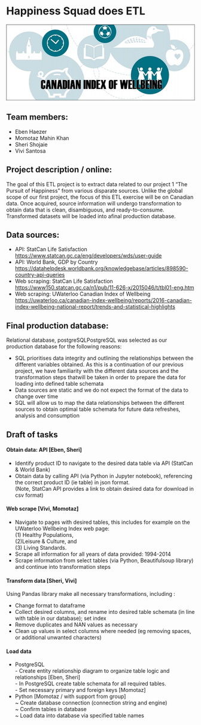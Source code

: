 # Happiness Squad does ETL
<img src="/Images/ciwbanner1000x400.png" width="1080">

## Team members: 
- Eben Haezer 
- Momotaz Mahin Khan
- Sheri Shojaie
- Vivi Santosa 

## Project description / online:
The goal of this ETL project is to extract data related to our project 1 “The Pursuit of Happiness” from various disparate sources. Unlike the global scope of our first project, the focus of this ETL exercise will be on Canadian data. Once acquired, source information will undergo transformation to obtain data that is clean, disambiguous, and ready-to-consume. Transformed datasets will be loaded into afinal production database. 
<br>
## Data sources:
- API: StatCan Life Satisfaction <br>
  https://www.statcan.gc.ca/eng/developers/wds/user-guide<br>
- API: World Bank, GDP by Country <br>
  https://datahelpdesk.worldbank.org/knowledgebase/articles/898590-country-api-queries <br>
- Web scraping: StatCan Life Satisfaction<br>
  https://www150.statcan.gc.ca/n1/pub/11-626-x/2015046/t/tbl01-eng.htm<br>
- Web scraping: UWaterloo Canadian Index of Wellbeing<br>
  https://uwaterloo.ca/canadian-index-wellbeing/reports/2016-canadian-index-wellbeing-national-report/trends-and-statistical-highlights<br>
 
## Final production database: <br>
Relational database, postgreSQLPostgreSQL was selected as our production database for the following reasons:  <br>
- SQL prioritises data integrity and outlining the relationships between the different variables obtained. As this is a continuation of our previous project, we have familiarity with the different data sources and the transformation steps thatwill be taken in order to prepare the data for loading into defined table schemata<br>
- Data sources are static and we do not expect the format of the data to change over time<br>
- SQL will allow us to map the data relationships between the different sources to obtain optimal table schemata for future data refreshes, analysis and consumption <br>
 
## Draft of tasks<br> 
#### Obtain data: API [Eben, Sheri]<br> 
- Identify product ID to navigate to the desired data table via API (StatCan & World Bank) 
- Obtain data by calling API (via Python in Jupyter notebook), referencing the correct product ID (ie table) in json format.<br>
  (Note, StatCan API provides a link to obtain desired data for download in csv format) <br> 

#### Web scrape [Vivi, Momotaz]<br> 
- Navigate to pages with desired tables, this includes for example on the UWaterloo Wellbeing Index web page:<br> 
  (1) Healthy Populations, <br>
  (2)Leisure & Culture, and <br>
  (3) Living Standards. <br>
- Scrape all information for all years of data provided: 1994-2014<br>
- Scrape information from select tables (via Python, Beautifulsoup library) and continue into transformation steps <br> 

#### Transform data [Sheri, Vivi] <br> 
Using Pandas library make all necessary transformations, including :
- Change format to dataframe 
- Collect desired columns, and rename into desired table schemata (in line with table in our database); set index <br>
- Remove duplicates and NAN values as necessary <br>
- Clean up values in select columns where needed (eg removing spaces, or additional unwanted characters)<br> 

#### Load data <br> 
- PostgreSQL<br>
       -  Create entity relationship diagram to organize table logic and relationships [Eben, Sheri]<br>
       -  In PostgreSQL create table schemata for all required tables. <br>
       -  Set necessary primary and foreign keys [Momotaz] <br>
- Python [Momotaz / with support from group]<br>
~ Create database connection (connection string and engine)<br>
~ Confirm tables in database <br>
~ Load data into database via specified table names<br>



